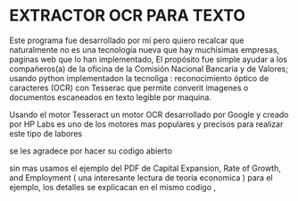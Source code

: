 # EXTRACTOR OCR PARA TEXTO 


Este programa fue desarrollado por mí pero quiero recalcar que naturalmente no es una tecnología nueva  que hay muchísimas empresas, paginas  web que lo han implementado, El propósito fue simple ayudar a los compañeros(a) de la oficina de la Comisión Nacional Bancaria y de Valores;  usando python implementadon la tecnoliga : reconocimiento óptico de caracteres (OCR) con Tesserac que permite converit imagenes o documentos escaneados en texto legible por maquina.

Usando el motor Tesseract un motor OCR desarrollado por Google y creado por HP Labs es uno de los motores mas populares y precisos para realizar este tipo de labores

se les agradece por hacer su codigo abierto 

sin mas usamos el ejemplo del PDF de Capital Expansion, Rate of Growth, and Employment ( una interesante lectura de teoria economica ) para el ejemplo, los detalles se explicacan en el mismo codigo ,
